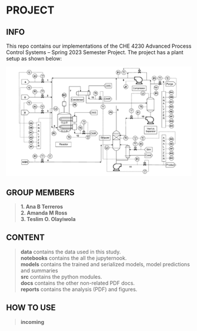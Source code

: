 # PROJECT
## INFO
This repo contains our implementations of the CHE 4230 Advanced Process Control Systems – Spring 2023 Semester Project. The project has a plant setup as shown below:

![Screenshot](./reports/flowdiagram.png)

##  GROUP MEMBERS 
>**1. Ana B Terreros**\
>**2. Amanda M Ross**\
>**3. Teslim O. Olayiwola**
## CONTENT
>**data** contains the data used in this study.\
>**notebooks** contains the all the jupyternook.\
>**models** contains the trained and serialized models, model predictions and summaries\
>**src** contains the python modules. \
>**docs** contains the other non-related PDF docs. \
>**reports** contains the analysis (PDF) and figures.
## HOW TO USE

>**incoming** 
